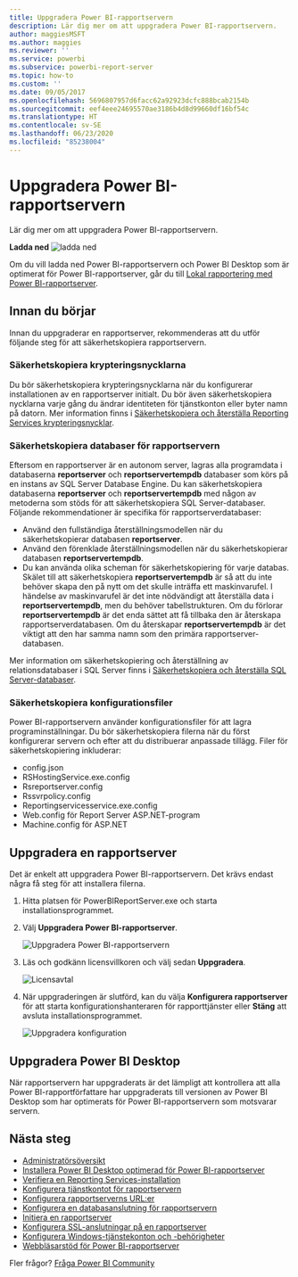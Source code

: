 ```yaml
---
title: Uppgradera Power BI-rapportservern
description: Lär dig mer om att uppgradera Power BI-rapportservern.
author: maggiesMSFT
ms.author: maggies
ms.reviewer: ''
ms.service: powerbi
ms.subservice: powerbi-report-server
ms.topic: how-to
ms.custom: ''
ms.date: 09/05/2017
ms.openlocfilehash: 5696807957d6facc62a92923dcfc888bcab2154b
ms.sourcegitcommit: eef4eee24695570ae3186b4d8d99660df16bf54c
ms.translationtype: HT
ms.contentlocale: sv-SE
ms.lasthandoff: 06/23/2020
ms.locfileid: "85238004"
---
```

# <a name="upgrade-power-bi-report-server"></a>Uppgradera Power BI-rapportservern

Lär dig mer om att uppgradera Power BI-rapportservern.

 **Ladda ned** ![ladda ned](media/upgrade/download.png "ladda ned")

Om du vill ladda ned Power BI-rapportservern och Power BI Desktop som är optimerat för Power BI-rapportserver, går du till [Lokal rapportering med Power BI-rapportserver](https://powerbi.microsoft.com/report-server/).

## <a name="before-you-begin"></a>Innan du börjar

Innan du uppgraderar en rapportserver, rekommenderas att du utför följande steg för att säkerhetskopiera rapportservern.

### <a name="backing-up-the-encryption-keys"></a>Säkerhetskopiera krypteringsnycklarna

Du bör säkerhetskopiera krypteringsnycklarna när du konfigurerar installationen av en rapportserver initialt. Du bör även säkerhetskopiera nycklarna varje gång du ändrar identiteten för tjänstkonton eller byter namn på datorn. Mer information finns i [Säkerhetskopiera och återställa Reporting Services krypteringsnycklar](https://docs.microsoft.com/sql/reporting-services/install-windows/ssrs-encryption-keys-back-up-and-restore-encryption-keys).

### <a name="backing-up-the-report-server-databases"></a>Säkerhetskopiera databaser för rapportservern

Eftersom en rapportserver är en autonom server, lagras alla programdata i databaserna **reportserver** och **reportservertempdb** databaser som körs på en instans av SQL Server Database Engine. Du kan säkerhetskopiera databaserna **reportserver** och **reportservertempdb** med någon av metoderna som stöds för att säkerhetskopiera SQL Server-databaser. Följande rekommendationer är specifika för rapportserverdatabaser:

* Använd den fullständiga återställningsmodellen när du säkerhetskopierar databasen **reportserver**.
* Använd den förenklade återställningsmodellen när du säkerhetskopierar databasen **reportservertempdb**.
* Du kan använda olika scheman för säkerhetskopiering för varje databas. Skälet till att säkerhetskopiera **reportservertempdb** är så att du inte behöver skapa den på nytt om det skulle inträffa ett maskinvarufel. I händelse av maskinvarufel är det inte nödvändigt att återställa data i **reportservertempdb**, men du behöver tabellstrukturen. Om du förlorar **reportservertempdb** är det enda sättet att få tillbaka den är återskapa rapportserverdatabasen. Om du återskapar **reportservertempdb** är det viktigt att den har samma namn som den primära rapportserver-databasen.

Mer information om säkerhetskopiering och återställning av relationsdatabaser i SQL Server finns i [Säkerhetskopiera och återställa SQL Server-databaser](https://docs.microsoft.com/sql/relational-databases/backup-restore/back-up-and-restore-of-sql-server-databases).

### <a name="backing-up-the-configuration-files"></a>Säkerhetskopiera konfigurationsfiler

Power BI-rapportservern använder konfigurationsfiler för att lagra programinställningar. Du bör säkerhetskopiera filerna när du först konfigurerar servern och efter att du distribuerar anpassade tillägg. Filer för säkerhetskopiering inkluderar:

* config.json
* RSHostingService.exe.config
* Rsreportserver.config
* Rssvrpolicy.config
* Reportingservicesservice.exe.config
* Web.config för Report Server ASP.NET-program
* Machine.config för ASP.NET

## <a name="upgrade-the-report-server"></a>Uppgradera en rapportserver

Det är enkelt att uppgradera Power BI-rapportservern. Det krävs endast några få steg för att installera filerna.

1. Hitta platsen för PowerBIReportServer.exe och starta installationsprogrammet.

2. Välj **Uppgradera Power BI-rapportserver**.

    ![Uppgradera Power BI-rapportservern](media/upgrade/reportserver-upgrade1.png "Uppgradera Power BI-rapportservern")

3. Läs och godkänn licensvillkoren och välj sedan **Uppgradera**.

    ![Licensavtal](media/upgrade/reportserver-upgrade-eula.png "Licensavtal")

4. När uppgraderingen är slutförd, kan du välja **Konfigurera rapportserver** för att starta konfigurationshanteraren för rapporttjänster eller **Stäng** att avsluta installationsprogrammet.

    ![Uppgradera konfiguration](media/upgrade/reportserver-upgrade-configure.png)

## <a name="upgrade-power-bi-desktop"></a>Uppgradera Power BI Desktop

När rapportservern har uppgraderats är det lämpligt att kontrollera att alla Power BI-rapportförfattare har uppgraderats till versionen av Power BI Desktop som har optimerats för Power BI-rapportservern som motsvarar servern.

## <a name="next-steps"></a>Nästa steg

* [Administratörsöversikt](admin-handbook-overview.md)  
* [Installera Power BI Desktop optimerad för Power BI-rapportserver](install-powerbi-desktop.md)  
* [Verifiera en Reporting Services-installation](https://docs.microsoft.com/sql/reporting-services/install-windows/verify-a-reporting-services-installation)  
* [Konfigurera tjänstkontot för rapportservern](https://docs.microsoft.com/sql/reporting-services/install-windows/configure-the-report-server-service-account-ssrs-configuration-manager)  
* [Konfigurera rapportserverns URL:er](https://docs.microsoft.com/sql/reporting-services/install-windows/configure-report-server-urls-ssrs-configuration-manager)  
* [Konfigurera en databasanslutning för rapportservern](https://docs.microsoft.com/sql/reporting-services/install-windows/configure-a-report-server-database-connection-ssrs-configuration-manager)  
* [Initiera en rapportserver](https://docs.microsoft.com/sql/reporting-services/install-windows/ssrs-encryption-keys-initialize-a-report-server)  
* [Konfigurera SSL-anslutningar på en rapportserver](https://docs.microsoft.com/sql/reporting-services/security/configure-ssl-connections-on-a-native-mode-report-server)  
* [Konfigurera Windows-tjänstekonton och -behörigheter](https://docs.microsoft.com/sql/database-engine/configure-windows/configure-windows-service-accounts-and-permissions)  
* [Webbläsarstöd för Power BI-rapportserver](browser-support.md)

Fler frågor? [Fråga Power BI Community](https://community.powerbi.com/)